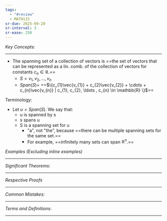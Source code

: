 ```yaml
---
tags:
  - "#review"
  - MATH115
sr-due: 2025-09-20
sr-interval: 3
sr-ease: 250
---
```

*Key Concepts:*
___

- The spanning set of a collection of vectors is ==the set of vectors that can be represented as a lin. comb. of the collection of vectors for constants $c_{n}\in \mathbb{R}$.==
	- $S = {v_{1}, v_{2}, \ldots, v_{n}}$
	- $Span(S) =$ ==$\{c_{1}\vec{v_{1}} + c_{2}\vec{v_{2}} + \cdots + c_{n}\vec{v_{n}} | c_{1}, c_{2}, \ldots , c_{n} \in \mathbb{R} \}$==

Terminology:
- Let $u = Span(S)$. We say that:
	- u is spanned by s
	- s spans u
	- S is a spanning set for u
		- "a", not "the", because ==there can be multiple spanning sets for the same set.==
		- For example, ==infinitely many sets can span $\mathbb{R}^n$.==

*Examples (Excluding inline examples)* 
___

*Significant Theorems:*
___

*Respective Proofs*
___

*Common Mistakes:*
___

*Terms and Definitions:*
___


